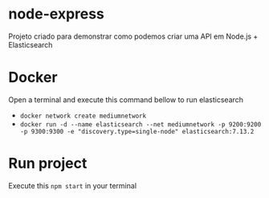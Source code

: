 ﻿# node-express
Projeto criado para demonstrar como podemos criar uma API em Node.js + Elasticsearch

# Docker
Open a terminal and execute this command bellow to run elasticsearch

* `docker network create mediumnetwork`
* `docker run -d --name elasticsearch --net mediumnetwork -p 9200:9200 -p 9300:9300 -e "discovery.type=single-node" elasticsearch:7.13.2`

# Run project
Execute this `npm start` in your terminal

